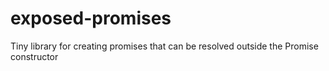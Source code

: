 # exposed-promises
Tiny library for creating promises that can be resolved outside the Promise constructor
